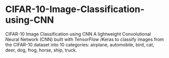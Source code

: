 # CIFAR-10-Image-Classification-using-CNN
CIFAR-10 Image Classification using CNN  A lightweight Convolutional Neural Network (CNN) built with TensorFlow /Keras to classify images from the CIFAR-10 dataset into 10 categories: airplane, automobile, bird, cat, deer, dog, frog, horse, ship, truck.
